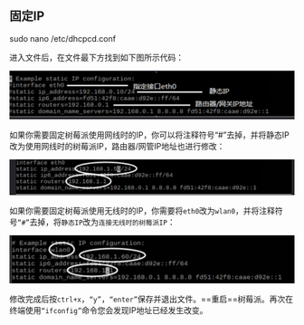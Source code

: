 ## 固定IP

sudo nano /etc/dhcpcd.conf

进入文件后，在文件最下方找到如下图所示代码：

![image-20220619004737158](assets/image-20220619004737158.png)

 如果你需要固定树莓派使用网线时的IP，你可以将注释符号“#”去掉，并将静态IP改为使用网线时的树莓派IP，路由器/网管IP地址也进行修改：

![image-20220619004856543](assets/image-20220619004856543.png)

如果你需要固定树莓派使用无线时的IP，你需要将`eth0`改为`wlan0`，并将注释符号`“#”`去掉，将`静态IP`改为`连接无线时的树莓派IP`：

![image-20220619004908713](assets/image-20220619004908713.png)

修改完成后按`ctrl+x`，`“y”`，`“enter”`保存并退出文件。==重启==树莓派。再次在终端使用`“ifconfig”`命令您会发现IP地址已经发生改变。